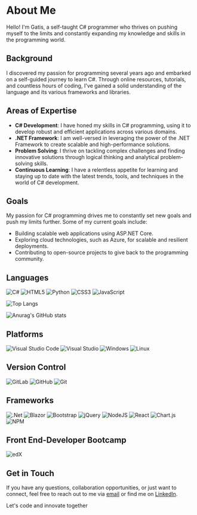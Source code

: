 # About Me 

Hello! I'm Gatis, a self-taught C# programmer who thrives on pushing myself to the limits and constantly expanding my knowledge and skills in the programming world.

## Background 

I discovered my passion for programming several years ago and embarked on a self-guided journey to learn C#. Through online resources, tutorials, and countless hours of coding, I've gained a solid understanding of the language and its various frameworks and libraries.

## Areas of Expertise

- **C# Development**: I have honed my skills in C# programming, using it to develop robust and efficient applications across various domains.
- **.NET Framework**: I am well-versed in leveraging the power of the .NET Framework to create scalable and high-performance solutions.
- **Problem Solving**: I thrive on tackling complex challenges and finding innovative solutions through logical thinking and analytical problem-solving skills.
- **Continuous Learning**: I have a relentless appetite for learning and staying up to date with the latest trends, tools, and techniques in the world of C# development.



## Goals

My passion for C# programming drives me to constantly set new goals and push my limits further. Some of my current goals include:

- Building scalable web applications using ASP.NET Core.
- Exploring cloud technologies, such as Azure, for scalable and resilient deployments.
- Contributing to open-source projects to give back to the programming community.


## Languages
![C#](https://img.shields.io/badge/c%23-%23239120.svg?style=for-the-badge&logo=c-sharp&logoColor=white) ![HTML5](https://img.shields.io/badge/html5-%23E34F26.svg?style=for-the-badge&logo=html5&logoColor=white) ![Python](https://img.shields.io/badge/python-3670A0?style=for-the-badge&logo=python&logoColor=ffdd54) ![CSS3](https://img.shields.io/badge/css3-%231572B6.svg?style=for-the-badge&logo=css3&logoColor=white) ![JavaScript](https://img.shields.io/badge/javascript-%23323330.svg?style=for-the-badge&logo=javascript&logoColor=%23F7DF1E)

![Top Langs](https://github-readme-stats.vercel.app/api/top-langs/?username=rexactor&layout=compact)

![Anurag's GitHub stats](https://github-readme-stats.vercel.app/api?username=rexactor&show_icons=true)

## Platforms
![Visual Studio Code](https://img.shields.io/badge/Visual%20Studio%20Code-0078d7.svg?style=for-the-badge&logo=visual-studio-code&logoColor=white)  	![Visual Studio](https://img.shields.io/badge/Visual%20Studio-5C2D91.svg?style=for-the-badge&logo=visual-studio&logoColor=white) ![Windows](https://img.shields.io/badge/Windows-0078D6?style=for-the-badge&logo=windows&logoColor=white) ![Linux](https://img.shields.io/badge/Linux-FCC624?style=for-the-badge&logo=linux&logoColor=black)

## Version Control
![GitLab](https://img.shields.io/badge/gitlab-%23181717.svg?style=for-the-badge&logo=gitlab&logoColor=white) ![GitHub](https://img.shields.io/badge/github-%23121011.svg?style=for-the-badge&logo=github&logoColor=white) ![Git](https://img.shields.io/badge/git-%23F05033.svg?style=for-the-badge&logo=git&logoColor=white)

## Frameworks
![.Net](https://img.shields.io/badge/.NET-5C2D91?style=for-the-badge&logo=.net&logoColor=white) ![Blazor](https://img.shields.io/badge/blazor-%235C2D91.svg?style=for-the-badge&logo=blazor&logoColor=white) ![Bootstrap](https://img.shields.io/badge/bootstrap-%238511FA.svg?style=for-the-badge&logo=bootstrap&logoColor=white) ![jQuery](https://img.shields.io/badge/jquery-%230769AD.svg?style=for-the-badge&logo=jquery&logoColor=white) ![NodeJS](https://img.shields.io/badge/node.js-6DA55F?style=for-the-badge&logo=node.js&logoColor=white) ![React](https://img.shields.io/badge/react-%2320232a.svg?style=for-the-badge&logo=react&logoColor=%2361DAFB) ![Chart.js](https://img.shields.io/badge/chart.js-F5788D.svg?style=for-the-badge&logo=chart.js&logoColor=white) ![NPM](https://img.shields.io/badge/NPM-%23CB3837.svg?style=for-the-badge&logo=npm&logoColor=white)

## Front End-Developer Bootcamp
![edX](https://img.shields.io/badge/edX-%2302262B.svg?style=for-the-badge&logo=edX&logoColor=white)


## Get in Touch

If you have any questions, collaboration opportunities, or just want to connect, feel free to reach out to me via [email](mailto:bobsters.lol@gmail.com) or find me on [LinkedIn](https://www.linkedin.com/in/rexactor).

Let's code and innovate together
